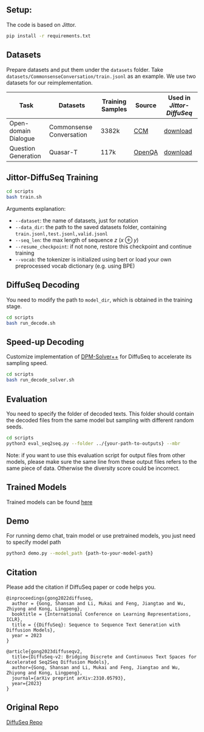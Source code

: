 ## Setup:
The code is based on Jittor.
```bash 
pip install -r requirements.txt 
```

## Datasets
Prepare datasets and put them under the `datasets` folder. Take `datasets/CommonsenseConversation/train.jsonl` as an example. We use two datasets for our reimplementation.

| Task | Datasets | Training Samples | Source | Used in __*Jittor-DiffuSeq*__
|-|-|-|-|-|
| Open-domain Dialogue | Commonsense Conversation | 3382k | [CCM](https://github.com/thu-coai/ccm) | [download](https://drive.google.com/drive/folders/1exENF9Qc5UtXnHlNl9fvaxP3zyyH32qp?usp=sharing) |
| Question Generation | Quasar-T | 117k | [OpenQA](https://github.com/thunlp/OpenQA) | [download](https://drive.google.com/drive/folders/122YK0IElSnGZbPMigXrduTVL1geB4wEW?usp=sharing) |

## Jittor-DiffuSeq Training
```bash
cd scripts
bash train.sh
```
Arguments explanation:
- ```--dataset```: the name of datasets, just for notation
- ```--data_dir```: the path to the saved datasets folder, containing ```train.jsonl,test.jsonl,valid.jsonl```
- ```--seq_len```: the max length of sequence $z$ ($x\oplus y$)
- ```--resume_checkpoint```: if not none, restore this checkpoint and continue training
- ```--vocab```: the tokenizer is initialized using bert or load your own preprocessed vocab dictionary (e.g. using BPE)


## DiffuSeq Decoding
You need to modify the path to ```model_dir```, which is obtained in the training stage.
```bash
cd scripts
bash run_decode.sh
```

## Speed-up Decoding
Customize implementation of [DPM-Solver++](https://github.com/LuChengTHU/dpm-solver) for DiffuSeq to accelerate its sampling speed.
```bash
cd scripts
bash run_decode_solver.sh
```

## Evaluation
You need to specify the folder of decoded texts. This folder should contain the decoded files from the same model but sampling with different random seeds. 
```bash
cd scripts
python3 eval_seq2seq.py --folder ../{your-path-to-outputs} --mbr
```
Note: if you want to use this evaluation script for output files from other models, please make sure the same line from these output files refers to the same piece of data. Otherwise the diversity score could be incorrect.

## Trained Models
Trained models can be found [here](https://drive.google.com/drive/folders/1EnTEgiUUsSKE4NZHwZ5aPAaAZVqOZEAX?usp=sharing)

## Demo 
For running demo chat, train model or use pretrained models, you just need to specify model path
```bash
python3 demo.py --model_path {path-to-your-model-path}
```
## Citation
Please add the citation if DiffuSeq paper or code helps you.

```
@inproceedings{gong2022diffuseq,
  author = {Gong, Shansan and Li, Mukai and Feng, Jiangtao and Wu, Zhiyong and Kong, Lingpeng},
  booktitle = {International Conference on Learning Representations, ICLR},
  title = {{DiffuSeq}: Sequence to Sequence Text Generation with Diffusion Models},
  year = 2023
}

@article{gong2023diffuseqv2,
  title={DiffuSeq-v2: Bridging Discrete and Continuous Text Spaces for Accelerated Seq2Seq Diffusion Models},
  author={Gong, Shansan and Li, Mukai and Feng, Jiangtao and Wu, Zhiyong and Kong, Lingpeng},
  journal={arXiv preprint arXiv:2310.05793},
  year={2023}
}

```
## Original Repo
[DiffuSeq Repo](https://github.com/Shark-NLP/DiffuSeq)
